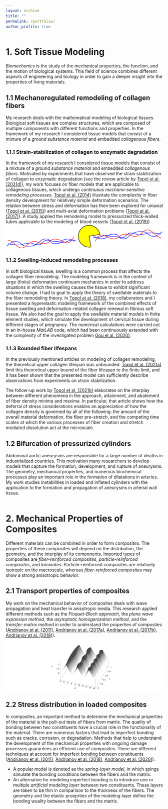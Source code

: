 ```yaml
---
layout: archive
title: ""
permalink: /portfolio/
author_profile: true
---
```






# 1. Soft Tissue Modeling

_Biomechanics_ is the study of the mechanical properties, the function, and the motion of biological systems.
This field of science combines different aspects of engineering and biology in order to gain a deeper insight into the properties of living materials.

## 1.1 Mechanoregulated remodeling of collagen fibers

My research deals with the mathematical modeling of biological tissues.
Biological soft tissues are complex structures, which are composed of  multiple components with different functions and properties. 
In the framework of my research I considered tissue models that consist of a mixture of a _ground substance material_ and embedded _collagenous fibers_.



### 1.1.1 Strain-stabilization of collagen to enzymatic degradation

In the framework of my research I considered tissue models that consist of a mixture of a _ground substance material_ and embedded _collagenous fibers_.
Motivated by experiments that have observed the strain stabilization of collagen to enzymatic degradation  (see the review article by [Topol et al. (2021d)](https://doi.org/10.1115/1.4052752)),
my work focuses on  fiber models that are applicable to collagenous tissues, which undergo _continuous mechano-sensitive remodeling processes_.
[Topol et al. (2014)](https://doi.org/10.1093/imamat/hxu027) illustrate the complexity in fiber density development for relatively simple deformation scenarios.
The relation between stress and deformation has then been explored for uniaxial ([Topol et al. (2015)](https://doi.org/10.1007/s10665-014-9771-9)) and mulit-axial deformation problems ([Topol et al. (2017)](https://doi.org/10.1007/s11043-016-9315-y)).
A study applied the remodeling model to pressurized thick-walled tubes applicable to the modeling of blood vessels ([Topol et al. (2019)](https://doi.org/10.1016/j.euromechsol.2019.103800)).
![Degradation](/images/PMAN3.png)

### 1.1.2 Swelling-induced remodeling processes

In soft biological tissue, swelling is a common process that affects the collagen fiber remodeling. The modeling framework is in the context of large (finite) deformation continuum mechanics in order to address situations in which the swelling causes the tissue to exhibit significant volume change.
I had to goal to apply the theory of swellable materials to the fiber remodeling theory.
In [Topol et al. (2018)](https://doi.org/10.1007/s10237-018-1043-6), my collaborators and I presented a hyperelastic modeling framework of the combined effects of tissue swelling and
deformation-related collagen renewal in fibrous soft tissue.
 We also had the goal to apply the swellable material models in finite element studies, which simulate the development of cervical tissue during different stages of pregnancy.
The numerical calculations were carried out in an in-house _MatLAB_ code,
which had been continuously extended  with the complexity of the investigated problem [Gou el al. (2020)](https://doi.org/10.1115/1.4045810).




### 1.1.3 Bounded fiber lifespans


In the previously mentioned articles on modeling of collagen remodeling, the theoretical upper collagen lifespan was unbounded.
[Topol et al. (2021a)](https://doi.org/10.1016/j.jmbbm.2020.104154) limit this theoretical upper bound of the fiber lifespan to the finite limit, and it has been shown that the presented model can sufficiently describe observations from experiments on strain stabilization.

The follow-up work by [Topol et al. (2021b)](https://doi.org/10.1016/j.mechrescom.2021.103740) elaborates on the interplay between different phenomena in the approach, attainment, and abatement of fiber density minima and maxima. In particular, that article shows how the deferral of stress considerations enables an appreciation of how the collagen density is governed by all of the following: the amount of the overall material deformation, the fiber pre-stretch, and the competing time scales at which the various processes of fiber creation and stretch mediated dissolution act at the microscale.



## 1.2 Bifurcation of pressurized cylinders

Abdominal aortic aneurysms are responsible for a large number of deaths in industrialized countries.
This motivation many researchers to develop models that capture the formation, development, and rupture of aneurysms.
The geometry, mechanical properties, and numerous biochemical processes play an important role in the formation of dilatations in arteries.
My work studies instabilities in loaded and inflated cylinders with the application to the formation and propagation of aneurysms in arterial wall tissue.
<br/>
<br/>




# 2. Mechanical Properties of Composites

Different  materials can be combined in order to form _composites_. The properties of these composites will depend on the distribution, the geometry, and the interplay of its components. Imported types of composites are _fiber-reinforced composites_, _particle-reinforced composites_, and _laminates_.
Particle-reinforced composites are relatively isotropic on the macroscale, whereas _fiber-reinforced composites_ may show a strong anisotropic behavior.


## 2.1 Transport properties of composites

My work on the mechanical behavior of composites deals with wave propagation and  heat transfer in anisotropic media.
This research applied different methods such as the _Floquet-Bloch approach_, the _plane wave expansion method_, the _asymptotic homogenization method_, and the _transfer-matrix method_ in order to understand the properties of composites ([Andrianov et al. (2011)](https://doi.org/10.1002/zamm.201000176), [Andrianov et al. (2017a)](https://doi.org/10.1007/s00707-016-1765-4), [Andrianov et al. (2017b)](https://doi.org/10.1016/j.ijheatmasstransfer.2017.03.124), [Andrianov et al. (2018)](https://doi.org/10.1016/j.wavemoti.2017.12.007)).
![Dispersion](/images/RealNEW.png)


## 2.2 Stress distribution in loaded composites
In composites, an important method to determine the mechanical properties of the material is the pull-out tests of fibers from matrix. 
The quality of bonding between two constituents have a crucial role in the functionality of the material.
There are numerous factors that lead to imperfect bonding such as cracks, corrosion, or degradation.
Methods that help to understand the development of the mechanical properties with ongoing damage processes guarantees
an efficient use of composites.
There are different techniques at account for imperfect bonding between constituents ([Andrianov et al. (2011)](https://doi.org/10.1007/s00419-008-0265-y), [Andrianov et al. (2018)](https://doi.org/10.1016/j.wavemoti.2017.12.007), [Andrianov et al. (2020)](https://doi.org/10.1007/s00707-020-02634-6)).
* A popular model is denoted as the _spring-layer model_, in which spings simulate the bonding conditions between the fibers and the matrix.
* An alternative for modeling imperfect bonding is to introduce one or multiple _artificial modeling layer_ between two constituents. These layers are taken to be thin in comparison to the thickness of the fibers. The geometry and the elastic proeprties of the modeling layer define the bonding wuality between the fibers and the matrix.


